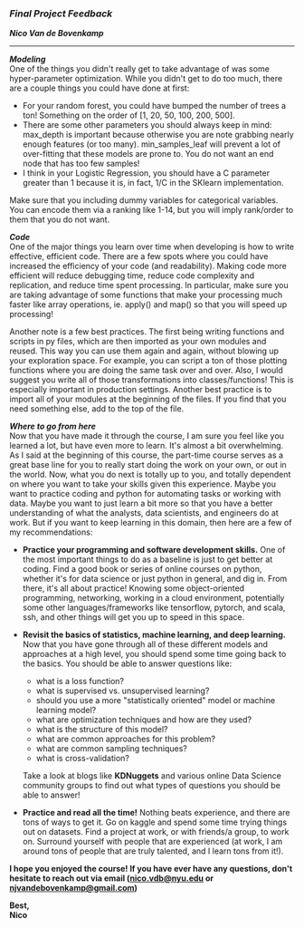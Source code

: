 ### ***Final Project Feedback***

***Nico Van de Bovenkamp***

***

***Modeling***  
One of the things you didn't really get to take advantage of was some hyper-parameter optimization. While you didn't get to do too much, there are a couple things you could have done at first:  
- For your random forest, you could have bumped the number of trees a ton! Something on the order of [1, 20, 50, 100, 200, 500].
- There are some other parameters you should always keep in mind: max_depth is important because otherwise you are note grabbing nearly enough features (or too many). min_samples_leaf will prevent a lot of over-fitting that these models are prone to. You do not want an end node that has too few samples!
- I think in your Logistic Regression, you should have a C parameter greater than 1 because it is, in fact, 1/C in the SKlearn implementation.

Make sure that you including dummy variables for categorical variables. You can encode them via a ranking like 1-14, but you will imply rank/order to them that you do not want.

***Code***  
One of the major things you learn over time when developing is how to write effective, efficient code. There are a few spots where you could have increased the efficiency of your code (and readability). Making code more efficient will reduce debugging time, reduce code complexity and replication, and reduce time spent processing. In particular, make sure you are taking advantage of some functions that make your processing much faster like array operations, ie. apply() and map() so that you will speed up processing!

Another note is a few best practices. The first being writing functions and scripts in py files, which are then imported as your own modules and reused. This way you can use them again and again, without blowing up your exploration space. For example, you can script a ton of those plotting functions where you are doing the same task over and over. Also, I would suggest you write all of those transformations into classes/functions! This is especially important in production settings. Another best practice is to import all of your modules at the beginning of the files. If you find that you need something else, add to the top of the file.

***Where to go from here***  
Now that you have made it through the course, I am sure you feel like you learned a lot, but have even more to learn. It's almost a bit overwhelming. As I said at the beginning of this course, the part-time course serves as a great base line for you to really start doing the work on your own, or out in the world. Now, what you do next is totally up to you, and totally dependent on where you want to take your skills given this experience. Maybe you want to practice coding and python for automating tasks or working with data. Maybe you want to just learn a bit more so that you have a better understanding of what the analysts, data scientists, and engineers do at work. But if you want to keep learning in this domain, then here are a few of my recommendations:  

* **Practice your programming and software development skills.**  One of the most important things to do as a baseline is just to get better at coding. Find a good book or series of online courses on python, whether it's for data science or just python in general, and dig in. From there, it's all about practice! Knowing some object-oriented programming, networking, working in a cloud environment, potentially some other languages/frameworks like tensorflow, pytorch, and scala, ssh, and other things will get you up to speed in this space.

* **Revisit the basics of statistics, machine learning, and deep learning.** Now that you have gone through all of these different models and approaches at a high level, you should spend some time going back to the basics. You should be able to answer questions like:   
    - what is a loss function?
    - what is supervised vs. unsupervised learning?
    - should you use a more "statistically oriented" model or machine learning model?
    - what are optimization techniques and how are they used?
    - what is the structure of this model?
    - what are common approaches for this problem?
    - what are common sampling techniques?
    - what is cross-validation?  

    Take a look at blogs like **KDNuggets** and various online Data Science community groups to find out what types of questions you should be able to answer!

* **Practice and read all the time!** Nothing beats experience, and there are tons of ways to get it. Go on kaggle and spend some time trying things out on datasets. Find a project at work, or with friends/a group, to work on. Surround yourself with people that are experienced (at work, I am around tons of people that are truly talented, and I learn tons from it!).

**I hope you enjoyed the course! If you have ever have any questions, don't hesitate to reach out via email (nico.vdb@nyu.edu or njvandebovenkamp@gmail.com)**  

**Best,  
Nico**
